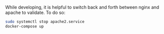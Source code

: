 While developing, it is helpful to switch back and forth between nginx and apache to validate. To do so:

```sh
sudo systemctl stop apache2.service
docker-compose up
```
